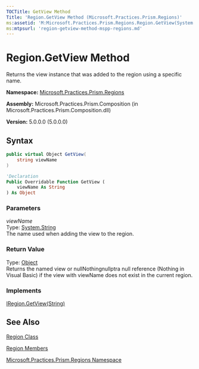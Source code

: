 ```yaml
---
TOCTitle: GetView Method
Title: 'Region.GetView Method (Microsoft.Practices.Prism.Regions)'
ms:assetid: 'M:Microsoft.Practices.Prism.Regions.Region.GetView(System.String)'
ms:mtpsurl: 'region-getview-method-mspp-regions.md'
---
```



# Region.GetView Method

Returns the view instance that was added to the region using a specific name.

**Namespace:** [Microsoft.Practices.Prism.Regions](/patterns-practices/reference/mspp-regions-namespace)

**Assembly:** Microsoft.Practices.Prism.Composition (in Microsoft.Practices.Prism.Composition.dll)

**Version:** 5.0.0.0 (5.0.0.0)

## Syntax
```csharp
public virtual Object GetView(
	string viewName
)
```
```vb
'Declaration
Public Overridable Function GetView ( 
	viewName As String
) As Object
```

### Parameters

*viewName*  
Type: [System.String](http://msdn.microsoft.com/en-us/library/s1wwdcbf)  
The name used when adding the view to the region.

### Return Value

Type: [Object](http://msdn.microsoft.com/en-us/library/e5kfa45b)   
Returns the named view or nullNothingnullptra null reference (Nothing in Visual Basic) if the view with viewName does not exist in the current region.
### Implements

[IRegion.GetView(String)](/patterns-practices/reference/iregion-getview-method-mspp-regions)

## See Also

[Region Class](/patterns-practices/reference/region-class-mspp-regions)

[Region Members](/patterns-practices/reference/region-members-mspp-regions)

[Microsoft.Practices.Prism.Regions Namespace](/patterns-practices/reference/mspp-regions-namespace)